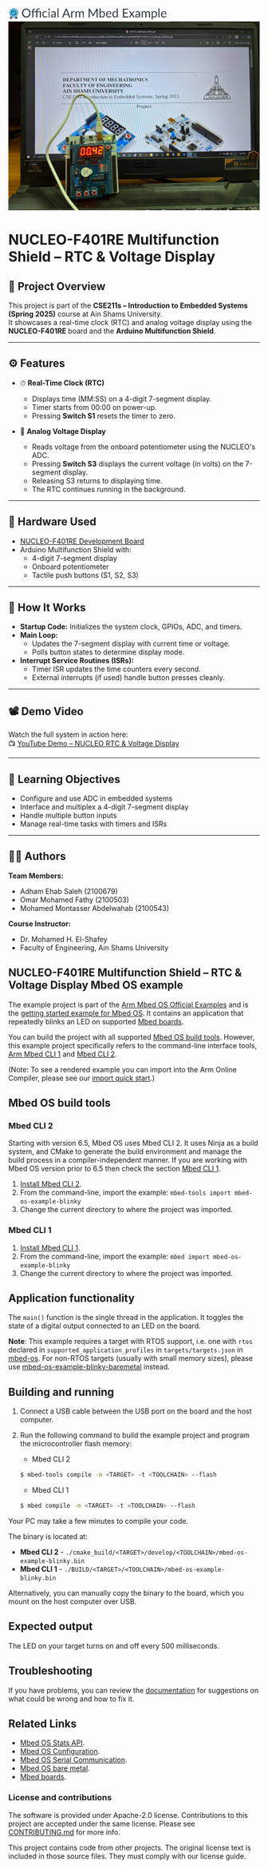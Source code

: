 ![](./resources/official_armmbed_example_badge.png)
![System Demo Photo](project-demo.jpg)
# NUCLEO-F401RE Multifunction Shield – RTC & Voltage Display

## 📌 Project Overview

This project is part of the **CSE211s – Introduction to Embedded Systems (Spring 2025)** course at Ain Shams University.  
It showcases a real-time clock (RTC) and analog voltage display using the **NUCLEO-F401RE** board and the **Arduino Multifunction Shield**.

---

## ⚙️ Features

- ⏱ **Real-Time Clock (RTC)**
  - Displays time (MM:SS) on a 4-digit 7-segment display.
  - Timer starts from 00:00 on power-up.
  - Pressing **Switch S1** resets the timer to zero.

- 🔋 **Analog Voltage Display**
  - Reads voltage from the onboard potentiometer using the NUCLEO's ADC.
  - Pressing **Switch S3** displays the current voltage (in volts) on the 7-segment display.
  - Releasing S3 returns to displaying time.
  - The RTC continues running in the background.

---

## 🧰 Hardware Used

- [NUCLEO-F401RE Development Board](https://www.st.com/en/evaluation-tools/nucleo-f401re.html)
- Arduino Multifunction Shield with:
  - 4-digit 7-segment display
  - Onboard potentiometer
  - Tactile push buttons (S1, S2, S3)

---

## 🚀 How It Works

- **Startup Code:** Initializes the system clock, GPIOs, ADC, and timers.
- **Main Loop:** 
  - Updates the 7-segment display with current time or voltage.
  - Polls button states to determine display mode.
- **Interrupt Service Routines (ISRs):**
  - Timer ISR updates the time counters every second.
  - External interrupts (if used) handle button presses cleanly.

---

## 📽 Demo Video

Watch the full system in action here:  
📺 [YouTube Demo – NUCLEO RTC & Voltage Display](https://youtu.be/23day6YDwYg)

---

## 🧠 Learning Objectives

- Configure and use ADC in embedded systems
- Interface and multiplex a 4-digit 7-segment display
- Handle multiple button inputs
- Manage real-time tasks with timers and ISRs

---

## 👨‍💻 Authors

**Team Members:**  
- Adham Ehab Saleh (2100679)  
- Omar Mohamed Fathy (2100503)  
- Mohamed Montasser Abdelwahab (2100543)

**Course Instructor:**  
- Dr. Mohamed H. El-Shafey  
- Faculty of Engineering, Ain Shams University


## NUCLEO-F401RE Multifunction Shield – RTC & Voltage Display Mbed OS example

The example project is part of the [Arm Mbed OS Official Examples](https://os.mbed.com/code/) and is the [getting started example for Mbed OS](https://os.mbed.com/docs/mbed-os/latest/quick-start/index.html). It contains an application that repeatedly blinks an LED on supported [Mbed boards](https://os.mbed.com/platforms/).

You can build the project with all supported [Mbed OS build tools](https://os.mbed.com/docs/mbed-os/latest/tools/index.html). However, this example project specifically refers to the command-line interface tools, [Arm Mbed CLI 1](https://github.com/ARMmbed/mbed-cli#installing-mbed-cli) and [Mbed CLI 2](https://github.com/ARMmbed/mbed-tools#installation).

(Note: To see a rendered example you can import into the Arm Online Compiler, please see our [import quick start](https://os.mbed.com/docs/mbed-os/latest/quick-start/online-with-the-online-compiler.html#importing-the-code).)

## Mbed OS build tools

### Mbed CLI 2
Starting with version 6.5, Mbed OS uses Mbed CLI 2. It uses Ninja as a build system, and CMake to generate the build environment and manage the build process in a compiler-independent manner. If you are working with Mbed OS version prior to 6.5 then check the section [Mbed CLI 1](#mbed-cli-1).
1. [Install Mbed CLI 2](https://os.mbed.com/docs/mbed-os/latest/build-tools/install-or-upgrade.html).
1. From the command-line, import the example: `mbed-tools import mbed-os-example-blinky`
1. Change the current directory to where the project was imported.

### Mbed CLI 1
1. [Install Mbed CLI 1](https://os.mbed.com/docs/mbed-os/latest/quick-start/offline-with-mbed-cli.html).
1. From the command-line, import the example: `mbed import mbed-os-example-blinky`
1. Change the current directory to where the project was imported.

## Application functionality

The `main()` function is the single thread in the application. It toggles the state of a digital output connected to an LED on the board.

**Note**: This example requires a target with RTOS support, i.e. one with `rtos` declared in `supported_application_profiles` in `targets/targets.json` in [mbed-os](https://github.com/ARMmbed/mbed-os). For non-RTOS targets (usually with small memory sizes), please use [mbed-os-example-blinky-baremetal](https://github.com/ARMmbed/mbed-os-example-blinky-baremetal) instead.

## Building and running

1. Connect a USB cable between the USB port on the board and the host computer.
1. Run the following command to build the example project and program the microcontroller flash memory:

    * Mbed CLI 2

    ```bash
    $ mbed-tools compile -m <TARGET> -t <TOOLCHAIN> --flash
    ```

    * Mbed CLI 1

    ```bash
    $ mbed compile -m <TARGET> -t <TOOLCHAIN> --flash
    ```

Your PC may take a few minutes to compile your code.

The binary is located at:
* **Mbed CLI 2** - `./cmake_build/<TARGET>/develop/<TOOLCHAIN>/mbed-os-example-blinky.bin`
* **Mbed CLI 1** - `./BUILD/<TARGET>/<TOOLCHAIN>/mbed-os-example-blinky.bin`

Alternatively, you can manually copy the binary to the board, which you mount on the host computer over USB.

## Expected output
The LED on your target turns on and off every 500 milliseconds.


## Troubleshooting
If you have problems, you can review the [documentation](https://os.mbed.com/docs/latest/tutorials/debugging.html) for suggestions on what could be wrong and how to fix it.

## Related Links

* [Mbed OS Stats API](https://os.mbed.com/docs/latest/apis/mbed-statistics.html).
* [Mbed OS Configuration](https://os.mbed.com/docs/latest/reference/configuration.html).
* [Mbed OS Serial Communication](https://os.mbed.com/docs/latest/tutorials/serial-communication.html).
* [Mbed OS bare metal](https://os.mbed.com/docs/mbed-os/latest/reference/mbed-os-bare-metal.html).
* [Mbed boards](https://os.mbed.com/platforms/).

### License and contributions

The software is provided under Apache-2.0 license. Contributions to this project are accepted under the same license. Please see [CONTRIBUTING.md](./CONTRIBUTING.md) for more info.

This project contains code from other projects. The original license text is included in those source files. They must comply with our license guide.
